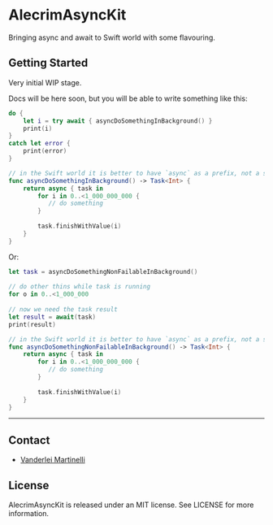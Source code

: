 # AlecrimAsyncKit
Bringing async and await to Swift world with some flavouring.

## Getting Started

Very initial WIP stage.

Docs will be here soon, but you will be able to write something like this:

```swift
do {
    let i = try await { asyncDoSomethingInBackground() }
    print(i)
}
catch let error {
    print(error)
}

// in the Swift world it is better to have `async` as a prefix, not a suffix
func asyncDoSomethingInBackground() -> Task<Int> {
    return async { task in
        for i in 0..<1_000_000_000 {
           // do something
        }
        
        task.finishWithValue(i)
    }
}

```

Or:

```swift
let task = asyncDoSomethingNonFailableInBackground()
    
// do other thins while task is running
for o in 0..<1_000_000
    
// now we need the task result
let result = await(task)
print(result)

// in the Swift world it is better to have `async` as a prefix, not a suffix
func asyncDoSomethingNonFailableInBackground() -> Task<Int> {
    return async { task in
        for i in 0..<1_000_000_000 {
           // do something
        }
        
        task.finishWithValue(i)
    }
}

```

---

## Contact

- [Vanderlei Martinelli](https://github.com/vmartinelli)

## License

AlecrimAsyncKit is released under an MIT license. See LICENSE for more information.
